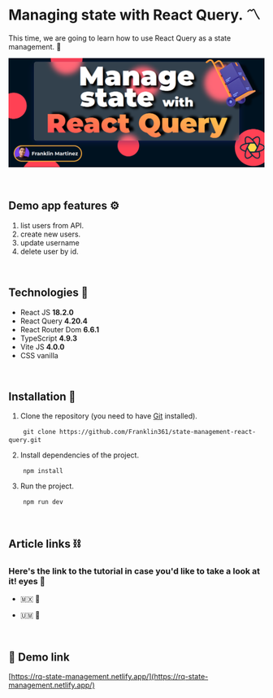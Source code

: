 # Managing state with React Query. 〽️

This time, we are going to learn how to use React Query as a state management. 🧐

![cover](./src/assets/cover.png)

&nbsp;

## **Demo app features ⚙️**

1. list users from API.
1. create new users.
2. update username 
3. delete user by id.

&nbsp;

## **Technologies 🧪**

- React JS **18.2.0**
- React Query **4.20.4**
- React Router Dom **6.6.1**
- TypeScript **4.9.3**
- Vite JS **4.0.0**
- CSS vanilla

&nbsp;

## **Installation 🧰**

1. Clone the repository (you need to have [Git](https://git-scm.com) installed).

```shell
    git clone https://github.com/Franklin361/state-management-react-query.git
```

2.  Install dependencies of the project.

```shell
    npm install
```

3. Run the project.
```shell
    npm run dev
```

&nbsp;

## **Article links ⛓️**

### Here's the link to the tutorial in case you'd like to take a look at it! eyes 👀

- 🇲🇽 🔗 

- 🇺🇲 🔗 


&nbsp;

## **📢 Demo link**

[https://rq-state-management.netlify.app/](https://rq-state-management.netlify.app/)